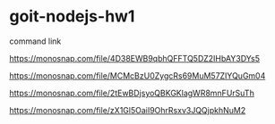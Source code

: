 # goit-nodejs-hw1

command link

https://monosnap.com/file/4D38EWB9qbhQFFTQ5DZ2IHbAY3DYs5

https://monosnap.com/file/MCMcBzU0ZygcRs69MuM57ZIYQuGm04

https://monosnap.com/file/2tEwBDjsyoQBKGKlagWR8mnFUrSuTh

https://monosnap.com/file/zX1Gl5OaiI9OhrRsxv3JQQjpkhNuM2
